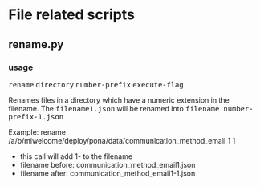 # File related scripts

## rename.py
### usage
<kbd>rename</kbd> <kbd>directory</kbd> <kbd>number-prefix</kbd> <kbd>execute-flag</kbd>

Renames files in a directory which have a numeric extension in the filename.
The <kbd>filename1.json</kbd> will be renamed into <kbd>filename number-prefix-1.json</kbd>

Example:
rename /a/b/miwelcome/deploy/pona/data/communication_method_email 1 1

- this call will add 1- to the filename
- filename before: communication_method_email1.json
- filename after:  communication_method_email1-1.json


